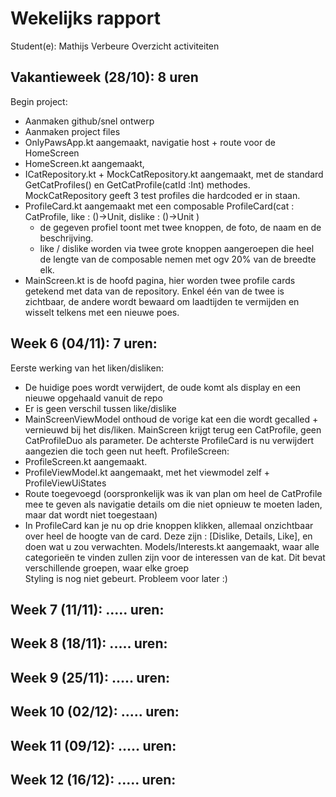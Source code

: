 # Wekelijks rapport
Student(e): Mathijs Verbeure
Overzicht activiteiten
## Vakantieweek (28/10): 8 uren
Begin project:
- Aanmaken github/snel ontwerp
- Aanmaken project files
- OnlyPawsApp.kt aangemaakt, navigatie host + route voor de HomeScreen
- HomeScreen.kt aangemaakt,
- ICatRepository.kt + MockCatRepository.kt aangemaakt, met de standard GetCatProfiles() en GetCatProfile(catId :Int) methodes. MockCatRepository geeft 3 test profiles die hardcoded er in staan.
- ProfileCard.kt aangemaakt met een composable ProfileCard(cat : CatProfile, like : ()->Unit, dislike : ()->Unit )
    - de gegeven profiel toont met twee knoppen, de foto, de naam en de beschrijving.  
    - like / dislike worden via twee grote knoppen aangeroepen die heel de lengte van de composable nemen met ogv 20% van de breedte elk.
- MainScreen.kt is de hoofd pagina, hier worden twee profile cards getekend met data van de repository. Enkel één van de twee is zichtbaar, de andere wordt bewaard om laadtijden te vermijden en wisselt telkens met een nieuwe poes. 

## Week 6 (04/11): 7 uren:

Eerste werking van het liken/disliken:
- De huidige poes wordt verwijdert, de oude komt als display en een nieuwe opgehaald vanuit de repo
- Er is geen verschil tussen like/dislike
- MainScreenViewModel onthoud de vorige kat een die wordt gecalled + vernieuwd bij het dis/liken.
MainScreen krijgt terug een CatProfile, geen CatProfileDuo als parameter. De achterste ProfileCard is nu verwijdert aangezien die toch geen nut heeft.
ProfileScreen:
- ProfileScreen.kt aangemaakt.
- ProfileViewModel.kt aangemaakt, met het viewmodel zelf + ProfileViewUiStates
- Route toegevoegd (oorspronkelijk was ik van plan om heel de CatProfile mee te geven als navigatie details om die niet opnieuw te moeten laden, maar dat wordt niet toegestaan)
- In ProfileCard kan je nu op drie knoppen klikken, allemaal onzichtbaar over heel de hoogte van de card. Deze zijn : [Dislike, Details, Like], en doen wat u zou verwachten.
Models/Interests.kt aangemaakt, waar alle categorieën te vinden zullen zijn voor de interessen van de kat. Dit bevat verschillende groepen, waar elke groep  
Styling is nog niet gebeurt. Probleem voor later :)

## Week 7 (11/11): ..... uren:
## Week 8 (18/11): ..... uren:
## Week 9 (25/11): ..... uren:
## Week 10 (02/12): ..... uren:
## Week 11 (09/12): ..... uren:
## Week 12 (16/12): ..... uren: